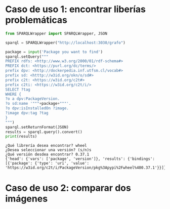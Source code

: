 # Caso de uso 1: encontrar liberías problemáticas


```python
from SPARQLWrapper import SPARQLWrapper, JSON

sparql = SPARQLWrapper("http://localhost:3030/grafo")

package = input('Package you want to find')
sparql.setQuery("""
PREFIX rdfs: <http://www.w3.org/2000/01/rdf-schema#> 
PREFIX dct: <https://purl.org/dc/terms/>
prefix dpv: <http://dockerpedia.inf.utfsm.cl/vocab#>
prefix sd: <htttp://w3id.org/okn/o/sd#>
prefix c2t: <https://w3id.org/c2t#>
prefix c2ti: <https://w3id.org/c2t/i/>
SELECT ?tag
WHERE {
?o a dpv:PackageVersion.
?o sd:name '"""+package+"""'.
?o dpv:isInstalledOn ?image.
?image dpv:tag ?tag
} 
""")
sparql.setReturnFormat(JSON)
results = sparql.query().convert()
print(results)
```

    ¿Qué librería desea encontrar? wheel
    ¿Desea seleccionar una versión? (s/n)s
    ¿Qué versión desdea encontrar? 0.37.1
    {'head': {'vars': ['package', 'version']}, 'results': {'bindings': [{'package': {'type': 'uri', 'value': 'https://w3id.org/c2t/i/PackageVersion/pkg%3Apypi%2Fwheel%400.37.1'}}]}}


# Caso de uso 2: comparar dos imágenes


```python

```
